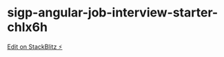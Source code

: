 # sigp-angular-job-interview-starter-chlx6h

[Edit on StackBlitz ⚡️](https://stackblitz.com/edit/sigp-angular-job-interview-starter-chlx6h)